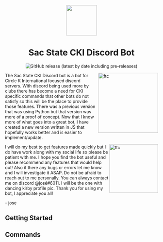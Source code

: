 <h3 align="center">
    <img height="100" src="https://cdn.discordapp.com/attachments/489930183143325706/862236688519528458/logoEmote8.png">
</h3>
<h1 align="center" style="font-weight: bold">
    Sac State CKI Discord Bot
</h1>
<p align="center">
    <img alt="GitHub release (latest by date including pre-releases)" src="https://img.shields.io/github/v/release/JoseUTorres/Sac-State-CKI-Discord-Bot?include_prereleases&style=for-the-badge">
</p>
<img src="https://live.staticflickr.com/65535/51665025161_3eddcb15b5_w.jpg" alt="ftc" align="right" height="197px">

The Sac State CKI Discord bot is a bot for Circle K International focused discord servers. With discord being used more by clubs there has become a need for CKI specific commands that other bots do not satisfy so this will be the place to provide those features. There was a previous version that was using Python but that version was more of a proof of concept. Now that I know more of what goes into a great bot, I have created a new version written in JS that hopefully works better and is easier to implement/update.

<img src="https://cdn.discordapp.com/attachments/1010399797338980363/1043094155611603025/me.jpg" alt="ftc" align="right" height="160px">

I will do my best to get features made quickly but I do have work along with my social life so please be patient with me. I hope you find the bot useful and please recommend any features that would help out! Also if there any bugs or errors let me know and I will investigate it ASAP. Do not be afraid to reach out to me personally. You can always contact me on discord @josé#6011. I will be the one with dancing kirby profile pic. Thank you for using my bot, I appreciate you all!

<p style="margin-left: auto; margin-right: 0px;">
    - jose 
</p>

## Getting Started

## Commands